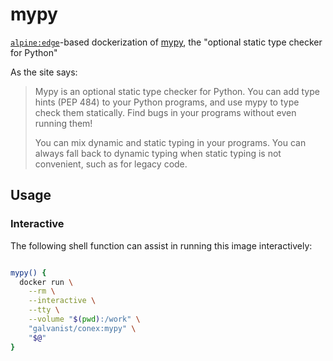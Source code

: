 # mypy

[`alpine:edge`](https://hub.docker.com/_/alpine/)-based dockerization of [mypy](https://github.com/python/mypy), the "optional static type checker for Python"

As the site says:

> Mypy is an optional static type checker for Python. You can add type hints (PEP 484) to your Python programs, and use mypy to type check them statically. Find bugs in your programs without even running them!
>
> You can mix dynamic and static typing in your programs. You can always fall back to dynamic typing when static typing is not convenient, such as for legacy code.

## Usage

### Interactive

The following shell function can assist in running this image interactively:

```sh

mypy() {
  docker run \
    --rm \
    --interactive \
    --tty \
    --volume "$(pwd):/work" \
    "galvanist/conex:mypy" \
    "$@"
}

```

